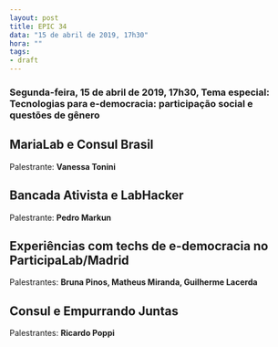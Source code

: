 ```yaml
---
layout: post
title: EPIC 34
data: "15 de abril de 2019, 17h30"
hora: ""
tags:
- draft
---
```


### Segunda-feira, 15 de abril de 2019, 17h30, Tema especial: Tecnologias para e-democracia: participação social e questões de gênero

## MariaLab e Consul Brasil
Palestrante: **Vanessa Tonini**

## Bancada Ativista e LabHacker
Palestrante: **Pedro Markun**

## Experiências com techs de e-democracia no ParticipaLab/Madrid
Palestrantes: **Bruna Pinos, Matheus Miranda, Guilherme Lacerda**

## Consul e Empurrando Juntas
Palestrantes: **Ricardo Poppi**
